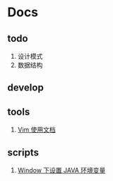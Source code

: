 # Docs

## todo
  
  1. 设计模式
  2. 数据结构

## develop

## tools

  1. [Vim 使用文档](tools/vim.md)

## scripts

  1. [Window 下设置 JAVA 环境变量](scripts/set-jdk-env-variables.ps1)

